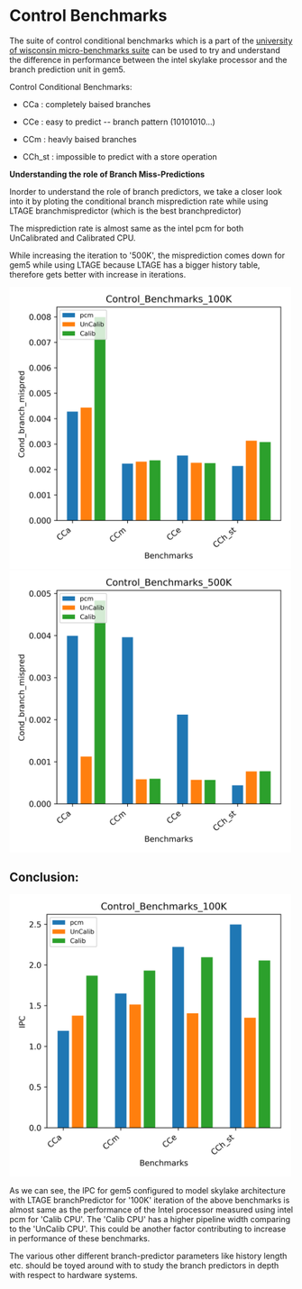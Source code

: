 # Control Benchmarks 

The suite of control conditional benchmarks which is a part of the [university of wisconsin micro-benchmarks suite](https://github.com/VerticalResearchGroup/microbench) can be used to try and understand the difference in performance between the intel skylake processor and the branch prediction unit in gem5.

Control Conditional Benchmarks:

- CCa : completely baised branches

- CCe : easy to predict -- branch pattern (10101010...)

- CCm : heavly baised branches

- CCh_st : impossible to predict with a store operation


**Understanding the role of Branch Miss-Predictions**

Inorder to understand the role of branch predictors, we take a  closer look into it by ploting the conditional branch misprediction rate while using LTAGE branchmispredictor (which is the best branchpredictor)

The misprediction rate is almost same as the intel pcm for both UnCalibrated and Calibrated CPU. 

While increasing the iteration to '500K', the misprediction comes down for gem5 while using LTAGE because LTAGE has a bigger history table, therefore gets better with increase in iterations.

<img src="../images/Branchpred_misprediction_100K.png" width="500" height="500">

<img src="../images/Branchpred_misprediction_500K.png" width="500" height="500">

## Conclusion:


<img src="../images/Branchpred_ipc_100K.png" width="500" height="500">

As we can see, the IPC for gem5 configured to model skylake architecture with LTAGE branchPredictor for '100K' iteration of the above benchmarks is almost same as the performance of the Intel processor measured using intel pcm for 'Calib CPU'.
The 'Calib CPU' has a higher pipeline width comparing to the 'UnCalib CPU'. This could be another factor contributing to increase in performance of these benchmarks.
	
The various other different branch-predictor parameters like history length etc. should be toyed around with to study the branch predictors in depth with respect to hardware systems.

